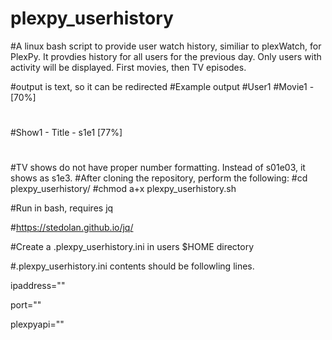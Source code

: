 # plexpy_userhistory
#A linux bash script to provide user watch history, similiar to plexWatch, for PlexPy. It provdies history for all users for the previous day. Only users with activity will be displayed. First movies, then TV episodes.

#output is text, so it can be redirected
#Example output
#User1
#Movie1 - [70%]
#
#Show1 - Title - s1e1 [77%]
#

#TV shows do not have proper number formatting. Instead of s01e03, it shows as s1e3.
#After cloning the repository, perform the following:
#cd plexpy_userhistory/
#chmod a+x plexpy_userhistory.sh

#Run in bash, requires jq

#https://stedolan.github.io/jq/

#Create a .plexpy_userhistory.ini in users $HOME directory

#.plexpy_userhistory.ini contents should be followling lines.

ipaddress="<PLEXYPY IP ADDRESS>"

port="<PLEXPY Port>"

plexpyapi="<PLEXPY API>"
